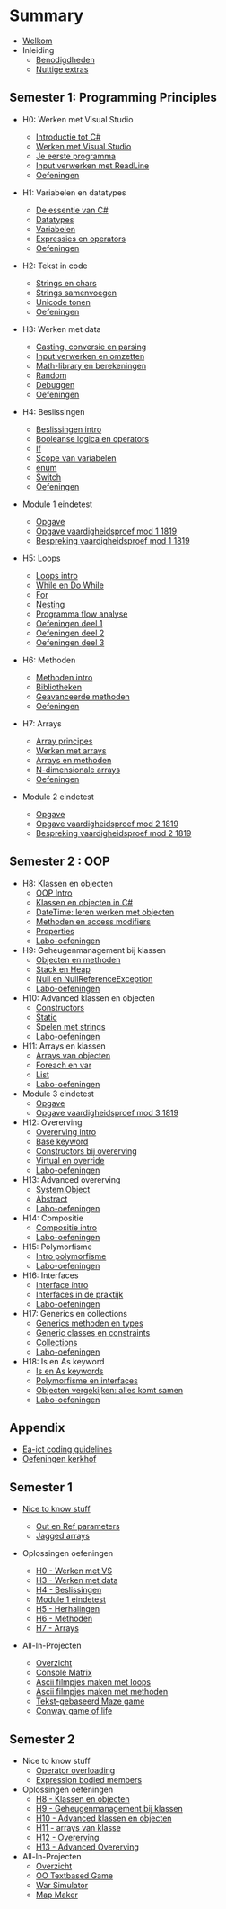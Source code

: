 # Summary

* [Welkom](README.md)
* Inleiding
  * [Benodigdheden](0_intro/benodigdheden.md)
  * [Nuttige extras](0_intro/nuttigeextras.md)


## Semester 1: Programming Principles
* H0: Werken met Visual Studio
  * [Introductie tot C#](0_intro/0_intrototcs.md)
  * [Werken met Visual Studio](0_intro/1_werkenmetvs.md) 
  * [Je eerste programma](0_intro/2_firstprogram.md)
  * [Input verwerken met ReadLine](0_intro/3_console.md)
  * [Oefeningen](0_intro/A_Practica.md)

* H1: Variabelen en datatypes
  * [De essentie van C#](1_csharpbasics/0_csharpessentials.md)
  * [Datatypes](1_csharpbasics/1_datatypes.md)
  * [Variabelen](1_csharpbasics/1b_variabelen.md)
  * [Expressies en operators](1_csharpbasics/2_expressies.md)
  * [Oefeningen](1_csharpbasics/A_practica.md)
  
* H2: Tekst in code
  * [Strings en chars](2_tekst/5_chars_strings.md)
  * [Strings samenvoegen](2_tekst/6_stringInterpolation.md)
  * [Unicode tonen](2_tekst/7_unicode.md) 
  * [Oefeningen](2_tekst/a_practica.md)
  
* H3: Werken met data
  * [Casting, conversie en parsing](3_data/4_converteren_casting.md)
  * [Input verwerken en omzetten](3_data/4b_inputconverten.md)
  * [Math-library en berekeningen](3_data/4c_math.md)
  * [Random](3_data/random.md)
  * [Debuggen](3_data/5_debuggen.md)
  * [Oefeningen](3_data/A_Practica.md) 
* H4: Beslissingen
  * [Beslissingen intro](4_beslissingen/0_beslissingen_intro.md)
  * [Booleanse logica en operators](4_beslissingen/1_logic_and_relationsoperator.md)
  * [If](4_beslissingen/0_if.md)
  * [Scope van variabelen](4_beslissingen/3_scope.md)
  * [enum](4_beslissingen/enum.md)
  * [Switch](4_beslissingen/2_switch.md)
  * [Oefeningen](4_beslissingen/a_practica.md)
* Module 1 eindetest
  * [Opgave](EindeTests/Mod1/Opgave.md)
  * [Opgave vaardigheidsproef mod 1 1819](EindeTests/Mod1/Opgave_1819.md)
  * [Bespreking vaardigheidsproef mod 1 1819](EindeTests/Mod1/Oplossing_1819.md)
* H5: Loops
  * [Loops intro](5_herhalingen/0_loops_intro.md)
  * [While en Do While](5_herhalingen/1_while_dowhile.md)
  * [For](5_herhalingen/2_for.md)
  * [Nesting](5_herhalingen/3_nesting.md)
  * [Programma flow analyse](5_herhalingen/4_programflow.md)
  * [Oefeningen deel 1](5_herhalingen/A_practica.md)
  * [Oefeningen deel 2](5_herhalingen/c_practica.md)
  * [Oefeningen deel 3](5_herhalingen/b_practica.md)

* H6: Methoden
  * [Methoden intro](6_methoden/0_intromethods.md)
  * [Bibliotheken](6_methoden/1_bibliotheken.md)
  * [Geavanceerde methoden](6_methoden/3_advancedmethod.md)  
  * [Oefeningen](6_methoden/b_practica.md)

* H7: Arrays
  * [Array principes](7_arrays/1_ArraysBasics.md)
  * [Werken met arrays](7_arrays/2_werken_met_arrays.md)
  * [Arrays en methoden](7_arrays/3_arrays_en_methoden.md)
  * [N-dimensionale arrays](7_arrays/4_ndimensionalArrays.md)
  * [Oefeningen](7_arrays/A_practica.md)
  
* Module 2 eindetest
  * [Opgave](EindeTests/Mod2/Opgave.md)
  * [Opgave vaardigheidsproef mod 2 1819](EindeTests/Mod2/Opgave_1819.md)
  * [Bespreking vaardigheidsproef mod 2 1819](EindeTests/Mod2/Oplossing_1819.md)

##  Semester 2 : OOP

* H8: Klassen en objecten
  * [OOP Intro](6_klassen_en_objecten/0_oop_intro.md)
  * [Klassen en objecten in C#](6_klassen_en_objecten/0b_oopincs.md)
  * [DateTime: leren werken met objecten](6_klassen_en_objecten/datetime.md)
  * [Methoden en access modifiers](6_klassen_en_objecten/0c_simpleobjects.md)
  * [Properties](6_klassen_en_objecten/2_properties.md)
  * [Labo-oefeningen](6_klassen_en_objecten/A_practica.md)
* H9: Geheugenmanagement bij klassen
  * [Objecten en methoden](6_klassen_en_objecten/6b_objectenenmethoden.md)
  * [Stack en Heap](6_klassen_en_objecten/6_memorymanagement.md)
  * [Null en NullReferenceException](6_klassen_en_objecten/nullreference.md)
  * [Labo-oefeningen](6_klassen_en_objecten/A_poke1.md)
* H10: Advanced klassen en objecten
  * [Constructors](6_klassen_en_objecten/1_constructors.md)
  * [Static](6_klassen_en_objecten/5_static.md)
  * [Spelen met strings](6_klassen_en_objecten/strings.md)
  * [Labo-oefeningen](6_klassen_en_objecten/A_practica3.md)
* H11: Arrays en klassen
  * [Arrays van objecten](6_klassen_en_objecten/7_arraysvanobj.md)
  * [Foreach en var](7_arrays/3_foreach.md)
  * [List](7_arrays/4_list.md)
  * [Labo-oefeningen](6_klassen_en_objecten/A_practicaMem.md)
* Module 3 eindetest
    * [Opgave](EindeTests/Mod3/Opgave.md)
    * [Opgave vaardigheidsproef mod 3 1819](EindeTests/Mod3/Opgave_1819.md)
* H12: Overerving
  * [Overerving intro](7_overerving/0_overerving_intro.MD)
  * [Base keyword](7_overerving/2_base.md)
  * [Constructors bij overerving](7_overerving/3_constructors_inheritance.md)
  * [Virtual en override](7_overerving/1_virtual_override.md)
  * [Labo-oefeningen](7_overerving/A_PracticaSimpel.md)
* H13: Advanced overerving
  * [System.Object](7_overerving/4_System_Object.md)
  * [Abstract](7_overerving/5_abstract.md)
  * [Labo-oefeningen](7_overerving/A_Practica.md)
* H14: Compositie
  * [Compositie intro](8_compositie/0_compositie_intro.MD)
  * [Labo-oefeningen](8_compositie/A_Practica.md)
* H15: Polymorfisme
  * [Intro polymorfisme](11_polymorfisme/11_polymo_intro.MD)
  * [Labo-oefeningen](11_polymorfisme/A_Practica.md)
* H16: Interfaces
  * [Interface intro](9_interfaces/1_Interface_intro.MD) 
  * [Interfaces in de praktijk](9_interfaces/2_InterfacesInPraktijk.md)
  * [Labo-oefeningen](9_interfaces/A_practica.md)
* H17: Generics en collections
  * [Generics methoden en types](10_generics/0_generics_intro.MD)
  * [Generic classes en constraints](10_generics/2_genericclasses_en_constraints.md)
  * [Collections](10_generics/8_Collections.md)
  * [Labo-oefeningen](10_generics/A_Practica.md)
* H18: Is en As keyword
  * [Is en As keywords](12_IsAs/1_IsAs.md)
  * [Polymorfisme en interfaces](12_IsAs/2_Polymorfisme_Interfaces.md)
  * [Objecten vergekijken: alles komt samen](12_IsAs/6_equals.md)
  * [Labo-oefeningen](12_IsAs/A_Practica.md)

## Appendix

* [Ea-ict coding guidelines](B_appendix/codingguidelines.md)
* [Oefeningen kerkhof](B_appendix/graveyard.md)

## Semester 1

* [Nice to know stuff](B_appendix/prostuff.md)
   * [Out en Ref parameters](6_methoden/2_outenref.md)
   * [Jagged arrays](7_arrays/5_jaggedArrays.md)
  
* Oplossingen oefeningen
    * [H0 - Werken met VS](0_intro/opl_apractica.md)
    * [H3 - Werken met data](3_data/a_oplpractica.md)
    * [H4 - Beslissingen](4_beslissingen/a_oplpractica.md)
    * [Module 1 eindetest](4_beslissingen/b_oplallinonemodule1.md)
    * [H5 - Herhalingen](5_herhalingen/opl_a_practica.md)
    * [H6 - Methoden](6_methoden/opl_b_practica.md)
    * [H7 - Arrays](7_arrays/opl_a_practica.md)
* All-In-Projecten
  * [Overzicht](A_DEEL1_AllInOne/0_Deel1_IntroductieAllInOne.md)
  * [Console Matrix](A_DEEL1_AllInOne/1_ConsoleMatrix.md)
  * [Ascii filmpjes maken met loops](A_DEEL1_AllInOne/3_AsciiMovieWithLoops.md)
  * [Ascii filmpjes maken met methoden](A_DEEL1_AllInOne/2_AsciiMoviesWithMethods.md)
  * [Tekst-gebaseerd Maze game](A_DEEL1_AllInOne/4_MazeGame.md)
  * [Conway game of life](A_DEEL1_AllInOne/5_conway.md)

## Semester 2
* Nice to know stuff
  * [Operator overloading](6_klassen_en_objecten/8_operatoroverloading.md)
  * [Expression bodied members](6_klassen_en_objecten/6_exprbody.md)
* Oplossingen oefeningen
  * [H8 - Klassen en objecten](6_klassen_en_objecten/opl_apractica.md)
  * [H9 - Geheugenmanagement bij klassen](6_klassen_en_objecten/opl_poke2.md)
  * [H10 - Advanced klassen en objecten](6_klassen_en_objecten/opl_practica3.md)
  * [H11 - arrays van klasse](7_arrays/opl_practica3.md)
  * [H12 - Overerving](7_overerving/opl_practica3.md)
  * [H13 - Advanced Overerving](7_overerving/opl_practica4.md)
* All-In-Projecten
  * [Overzicht](A_DEEL2_AllInOne/0_Deel2_IntroductieAllInOne.md)
  * [OO Textbased Game](A_DEEL2_AllInOne/2_OOTextGame.md)
  * [War Simulator](A_DEEL2_AllInOne/3_WarGame.md)
  * [Map Maker](A_DEEL2_AllInOne/1_MapMapker.md) 